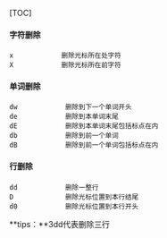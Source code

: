 [TOC]
#### 字符删除

```
x            删除光标所在处字符
X            删除光标所在前字符
```

#### 单词删除

```
dw            删除到下一个单词开头
de            删除到本单词末尾
dE            删除到本单词末尾包括标点在内
db            删除到前一个单词
dB            删除到前一个单词包括标点在内
```

#### 行删除

```
dd            删除一整行
D             删除光标位置到本行结尾
d0            删除光标位置到本行开头
```

**tips：**3dd代表删除三行